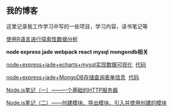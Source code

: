 ## 我的博客
  这里记录我工作学习中写的一些项目，学习内容，读书笔记等  
  
[使用R语言进行探索性数据分析](https://github.com/jiangwenjing/Blog/issues/5) 

  **node express jade webpack react mysql mongondb相关**  
  
  [node+express+jade+echarts+mysql实现数据可视化](https://github.com/jiangwenjing/Blog/issues/1)  [代码](https://github.com/jiangwenjing/node/tree/master/charts)
  
  [node+express+jade+MongoDB存储查询表单信息](https://github.com/jiangwenjing/Blog/issues/2)  [代码](https://github.com/jiangwenjing/node/tree/master/form)  
  
  [Node.js笔记（一）——一个基础的HTTP服务器](https://github.com/jiangwenjing/Blog/issues/3)  
  
  [Node.js笔记（二）——创建模块、导出模块、引入并使用创建的模块](https://github.com/jiangwenjing/Blog/issues/4)
  

